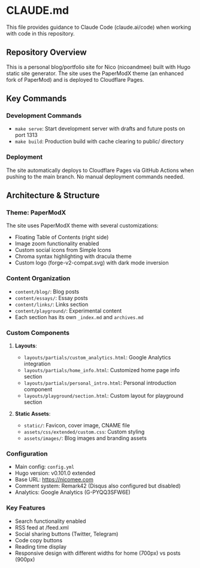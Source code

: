 # CLAUDE.md

This file provides guidance to Claude Code (claude.ai/code) when working with code in this repository.

## Repository Overview

This is a personal blog/portfolio site for Nico (nicoandmee) built with Hugo static site generator. The site uses the PaperModX theme (an enhanced fork of PaperMod) and is deployed to Cloudflare Pages.

## Key Commands

### Development Commands

- `make serve`: Start development server with drafts and future posts on port 1313
- `make build`: Production build with cache clearing to public/ directory

### Deployment

The site automatically deploys to Cloudflare Pages via GitHub Actions when pushing to the main branch. No manual deployment commands needed.

## Architecture & Structure

### Theme: PaperModX

The site uses PaperModX theme with several customizations:
- Floating Table of Contents (right side)
- Image zoom functionality enabled
- Custom social icons from Simple Icons
- Chroma syntax highlighting with dracula theme
- Custom logo (forge-v2-compat.svg) with dark mode inversion

### Content Organization

- `content/blog/`: Blog posts
- `content/essays/`: Essay posts
- `content/links/`: Links section
- `content/playground/`: Experimental content
- Each section has its own `_index.md` and `archives.md`

### Custom Components

1. **Layouts**:
   - `layouts/partials/custom_analytics.html`: Google Analytics integration
   - `layouts/partials/home_info.html`: Customized home page info section
   - `layouts/partials/personal_intro.html`: Personal introduction component
   - `layouts/playground/section.html`: Custom layout for playground section

2. **Static Assets**:
   - `static/`: Favicon, cover image, CNAME file
   - `assets/css/extended/custom.css`: Custom styling
   - `assets/images/`: Blog images and branding assets

### Configuration

- Main config: `config.yml`
- Hugo version: v0.101.0 extended
- Base URL: https://nicomee.com
- Comment system: Remark42 (Disqus also configured but disabled)
- Analytics: Google Analytics (G-PYQQ3SFW6E)

### Key Features

- Search functionality enabled
- RSS feed at /feed.xml
- Social sharing buttons (Twitter, Telegram)
- Code copy buttons
- Reading time display
- Responsive design with different widths for home (700px) vs posts (900px)
